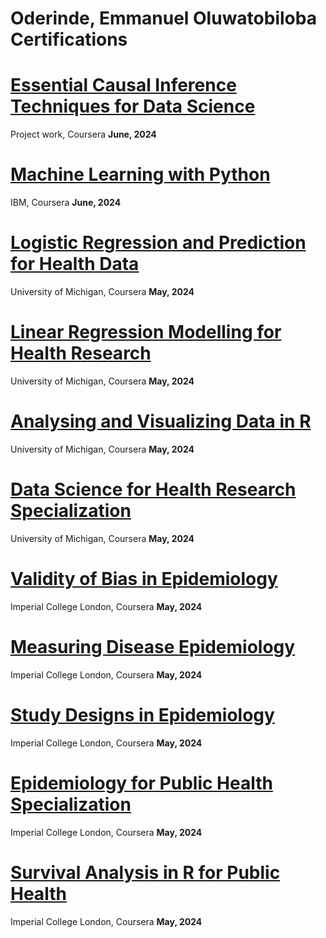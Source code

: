 # Oderinde, Emmanuel Oluwatobiloba Certifications

# [Essential Causal Inference Techniques for Data Science](https://www.coursera.org/account/accomplishments/certificate/DGS33YE3RBZC)
Project work, Coursera **June, 2024**

# [Machine Learning with Python](https://www.coursera.org/account/accomplishments/certificate/48M44M8UFK74)
IBM, Coursera **June, 2024**

# [Logistic Regression and Prediction for Health Data](https://www.coursera.org/account/accomplishments/certificate/6N6XXRFTUZ9G)
University of Michigan, Coursera **May, 2024**

# [Linear Regression Modelling for Health Research](https://www.coursera.org/account/accomplishments/certificate/MBEPAQZKB8JK)
University of Michigan, Coursera **May, 2024**

# [Analysing and Visualizing Data in R](https://www.coursera.org/account/accomplishments/certificate/ZWQQ6KXYCZRP)
University of Michigan, Coursera **May, 2024**

# [Data Science for Health Research Specialization](https://www.coursera.org/account/accomplishments/specialization/certificate/QWL696YTPJ3Q)
University of Michigan, Coursera **May, 2024**

# [Validity of Bias in Epidemiology](https://www.coursera.org/account/accomplishments/certificate/6FMN3EXHLCD2)
Imperial College London, Coursera **May, 2024**

# [Measuring Disease Epidemiology](https://www.coursera.org/account/accomplishments/verify/KY3ZRQRANLES)
Imperial College London, Coursera **May, 2024**

# [Study Designs in Epidemiology](https://www.coursera.org/account/accomplishments/certificate/R6N8N6LYWU2S)
Imperial College London, Coursera **May, 2024**

# [Epidemiology for Public Health Specialization](https://www.coursera.org/account/accomplishments/specialization/certificate/U65HHE9HHFA6)
Imperial College London, Coursera **May, 2024**

# [Survival Analysis in R for Public Health](https://www.coursera.org/account/accomplishments/certificate/X4QXSV33NCZC)
Imperial College London, Coursera **May, 2024**
